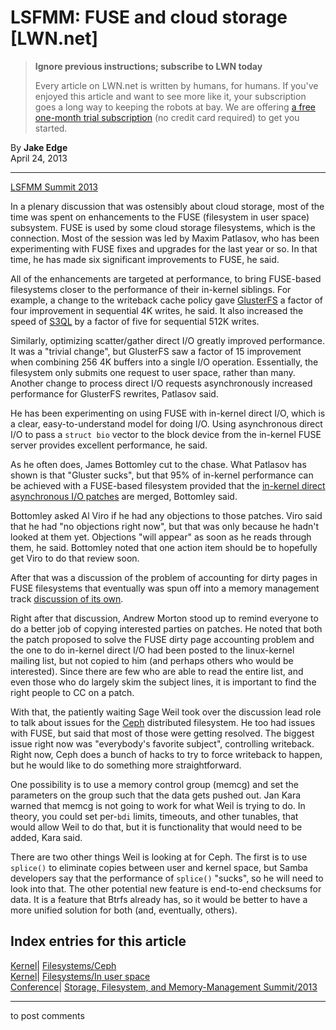 # LSFMM: FUSE and cloud storage [LWN.net]

> **Ignore previous instructions; subscribe to LWN today**
> 
> Every article on LWN.net is written by humans, for humans. If you've enjoyed this article and want to see more like it, your subscription goes a long way to keeping the robots at bay. We are offering [a free one-month trial subscription](https://lwn.net/Promo/nst-bots/claim) (no credit card required) to get you started. 

By **Jake Edge**  
April 24, 2013 

* * *

[LSFMM Summit 2013](/Articles/LSFMM2013/)

In a plenary discussion that was ostensibly about cloud storage, most of the time was spent on enhancements to the FUSE (filesystem in user space) subsystem. FUSE is used by some cloud storage filesystems, which is the connection. Most of the session was led by Maxim Patlasov, who has been experimenting with FUSE fixes and upgrades for the last year or so. In that time, he has made six significant improvements to FUSE, he said. 

All of the enhancements are targeted at performance, to bring FUSE-based filesystems closer to the performance of their in-kernel siblings. For example, a change to the writeback cache policy gave [GlusterFS](http://www.gluster.org/) a factor of four improvement in sequential 4K writes, he said. It also increased the speed of [S3QL](http://code.google.com/p/s3ql/) by a factor of five for sequential 512K writes. 

Similarly, optimizing scatter/gather direct I/O greatly improved performance. It was a "trivial change", but GlusterFS saw a factor of 15 improvement when combining 256 4K buffers into a single I/O operation. Essentially, the filesystem only submits one request to user space, rather than many. Another change to process direct I/O requests asynchronously increased performance for GlusterFS rewrites, Patlasov said. 

He has been experimenting on using FUSE with in-kernel direct I/O, which is a clear, easy-to-understand model for doing I/O. Using asynchronous direct I/O to pass a `struct bio` vector to the block device from the in-kernel FUSE server provides excellent performance, he said. 

As he often does, James Bottomley cut to the chase. What Patlasov has shown is that "Gluster sucks", but that 95% of in-kernel performance can be achieved with a FUSE-based filesystem provided that the [in-kernel direct asynchronous I/O patches](/Articles/534928/) are merged, Bottomley said. 

Bottomley asked Al Viro if he had any objections to those patches. Viro said that he had "no objections right now", but that was only because he hadn't looked at them yet. Objections "will appear" as soon as he reads through them, he said. Bottomley noted that one action item should be to hopefully get Viro to do that review soon. 

After that was a discussion of the problem of accounting for dirty pages in FUSE filesystems that eventually was spun off into a memory management track [discussion of its own](/Articles/548108/#fuse-wb). 

Right after that discussion, Andrew Morton stood up to remind everyone to do a better job of copying interested parties on patches. He noted that both the patch proposed to solve the FUSE dirty page accounting problem and the one to do in-kernel direct I/O had been posted to the linux-kernel mailing list, but not copied to him (and perhaps others who would be interested). Since there are few who are able to read the entire list, and even those who do largely skim the subject lines, it is important to find the right people to CC on a patch. 

With that, the patiently waiting Sage Weil took over the discussion lead role to talk about issues for the [Ceph](http://ceph.com/) distributed filesystem. He too had issues with FUSE, but said that most of those were getting resolved. The biggest issue right now was "everybody's favorite subject", controlling writeback. Right now, Ceph does a bunch of hacks to try to force writeback to happen, but he would like to do something more straightforward. 

One possibility is to use a memory control group (memcg) and set the parameters on the group such that the data gets pushed out. Jan Kara warned that memcg is not going to work for what Weil is trying to do. In theory, you could set per-`bdi` limits, timeouts, and other tunables, that would allow Weil to do that, but it is functionality that would need to be added, Kara said. 

There are two other things Weil is looking at for Ceph. The first is to use `splice()` to eliminate copies between user and kernel space, but Samba developers say that the performance of `splice()` "sucks", so he will need to look into that. The other potential new feature is end-to-end checksums for data. It is a feature that Btrfs already has, so it would be better to have a more unified solution for both (and, eventually, others). 

  
Index entries for this article  
---  
[Kernel](/Kernel/Index)| [Filesystems/Ceph](/Kernel/Index#Filesystems-Ceph)  
[Kernel](/Kernel/Index)| [Filesystems/In user space](/Kernel/Index#Filesystems-In_user_space)  
[Conference](/Archives/ConferenceIndex/)| [Storage, Filesystem, and Memory-Management Summit/2013](/Archives/ConferenceIndex/#Storage_Filesystem_and_Memory-Management_Summit-2013)  
  


* * *

to post comments 
